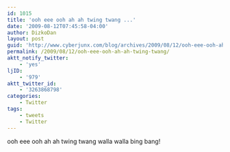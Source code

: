 ```yaml
---
id: 1015
title: 'ooh eee ooh ah ah twing twang ...'
date: '2009-08-12T07:45:58-04:00'
author: DizkoDan
layout: post
guid: 'http://www.cyberjunx.com/blog/archives/2009/08/12/ooh-eee-ooh-ah-ah-twing-twang/'
permalink: /2009/08/12/ooh-eee-ooh-ah-ah-twing-twang/
aktt_notify_twitter:
    - 'yes'
ljID:
    - '979'
aktt_twitter_id:
    - '3263868798'
categories:
    - Twitter
tags:
    - tweets
    - Twitter
---
```


ooh eee ooh ah ah twing twang walla walla bing bang!